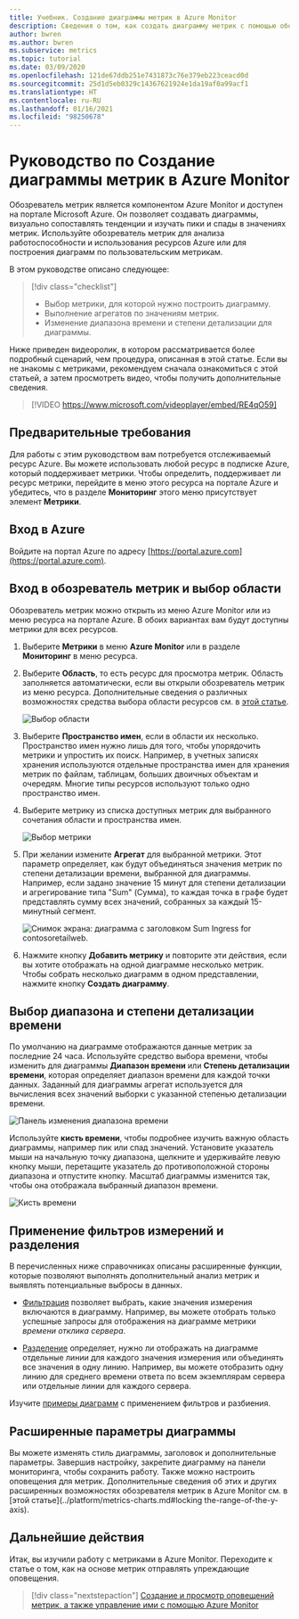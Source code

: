 ```yaml
---
title: Учебник. Создание диаграммы метрик в Azure Monitor
description: Сведения о том, как создать диаграмму метрик с помощью обозревателя метрик Azure.
author: bwren
ms.author: bwren
ms.subservice: metrics
ms.topic: tutorial
ms.date: 03/09/2020
ms.openlocfilehash: 121de67ddb251e7431873c76e379eb223ceacd0d
ms.sourcegitcommit: 25d1d5eb0329c14367621924e1da19af0a99acf1
ms.translationtype: HT
ms.contentlocale: ru-RU
ms.lasthandoff: 01/16/2021
ms.locfileid: "98250678"
---
```

# <a name="tutorial-create-a-metrics-chart-in-azure-monitor"></a>Руководство по Создание диаграммы метрик в Azure Monitor
Обозреватель метрик является компонентом Azure Monitor и доступен на портале Microsoft Azure. Он позволяет создавать диаграммы, визуально сопоставлять тенденции и изучать пики и спады в значениях метрик. Используйте обозреватель метрик для анализа работоспособности и использования ресурсов Azure или для построения диаграмм по пользовательским метрикам. 

В этом руководстве описано следующее:

> [!div class="checklist"]
> * Выбор метрики, для которой нужно построить диаграмму.
> * Выполнение агрегатов по значениям метрик.
> * Изменение диапазона времени и степени детализации для диаграммы.

Ниже приведен видеоролик, в котором рассматривается более подробный сценарий, чем процедура, описанная в этой статье. Если вы не знакомы с метриками, рекомендуем сначала ознакомиться с этой статьей, а затем просмотреть видео, чтобы получить дополнительные сведения. 

> [!VIDEO https://www.microsoft.com/videoplayer/embed/RE4qO59]

## <a name="prerequisites"></a>Предварительные требования

Для работы с этим руководством вам потребуется отслеживаемый ресурс Azure. Вы можете использовать любой ресурс в подписке Azure, который поддерживает метрики. Чтобы определить, поддерживает ли ресурс метрики, перейдите в меню этого ресурса на портале Azure и убедитесь, что в разделе **Мониторинг** этого меню присутствует элемент **Метрики**.


## <a name="log-in-to-azure"></a>Вход в Azure
Войдите на портал Azure по адресу [https://portal.azure.com](https://portal.azure.com).

## <a name="open-metrics-explorer-and-select-a-scope"></a>Вход в обозреватель метрик и выбор области
Обозреватель метрик можно открыть из меню Azure Monitor или из меню ресурса на портале Azure. В обоих вариантах вам будут доступны метрики для всех ресурсов. 

1. Выберите **Метрики** в меню **Azure Monitor** или в разделе **Мониторинг** в меню ресурса.

1. Выберите **Область**, то есть ресурс для просмотра метрик. Область заполняется автоматически, если вы открыли обозреватель метрик из меню ресурса. Дополнительные сведения о различных возможностях средства выбора области ресурсов см. в [этой статье](../platform/metrics-charts.md#resource-scope-picker).

    ![Выбор области](media/tutorial-metrics-explorer/scope-picker.png)

2. Выберите **Пространство имен**, если в области их несколько. Пространство имен нужно лишь для того, чтобы упорядочить метрики и упростить их поиск. Например, в учетных записях хранения используются отдельные пространства имен для хранения метрик по файлам, таблицам, больших двоичных объектам и очередям. Многие типы ресурсов используют только одно пространство имен.

3. Выберите метрику из списка доступных метрик для выбранного сочетания области и пространства имен.

    ![Выбор метрики](media/tutorial-metrics-explorer/metric-picker.png)

4. При желании измените **Агрегат** для выбранной метрики. Этот параметр определяет, как будут объединяться значения метрик по степени детализации времени, выбранной для диаграммы. Например, если задано значение 15 минут для степени детализации и агрегирование типа "Sum" (Сумма), то каждая точка в графе будет представлять сумму всех значений, собранных за каждый 15-минутный сегмент.

    ![Снимок экрана: диаграмма с заголовком Sum Ingress for contosoretailweb.](media/tutorial-metrics-explorer/chart.png)

5. Нажмите кнопку **Добавить метрику** и повторите эти действия, если вы хотите отображать на одной диаграмме несколько метрик. Чтобы собрать несколько диаграмм в одном представлении, нажмите кнопку **Создать диаграмму**.

## <a name="select-a-time-range-and-granularity"></a>Выбор диапазона и степени детализации времени

По умолчанию на диаграмме отображаются данные метрик за последние 24 часа. Используйте средство выбора времени, чтобы изменить для диаграммы **Диапазон времени** или **Степень детализации времени**, которая определяет диапазон времени для каждой точки данных. Заданный для диаграммы агрегат используется для вычисления всех значений выборки с указанной степенью детализации времени.

![Панель изменения диапазона времени](media/tutorial-metrics-explorer/time-picker.png)


Используйте **кисть времени**, чтобы подробнее изучить важную область диаграммы, например пик или спад значений. Установите указатель мыши на начальную точку диапазона, щелкните и удерживайте левую кнопку мыши, перетащите указатель до противоположной стороны диапазона и отпустите кнопку. Масштаб диаграммы изменится так, чтобы она отображала выбранный диапазон времени. 

![Кисть времени](media/tutorial-metrics-explorer/time-brush.png)

## <a name="apply-dimension-filters-and-splitting"></a>Применение фильтров измерений и разделения
В перечисленных ниже справочниках описаны расширенные функции, которые позволяют выполнять дополнительный анализ метрик и выявлять потенциальные выбросы в данных.

- [Фильтрация](../platform/metrics-charts.md#filters) позволяет выбрать, какие значения измерения включаются в диаграмму. Например, вы можете отобрать только успешные запросы для отображения на диаграмме метрики *времени отклика сервера*. 

- [Разделение](../platform/metrics-charts.md#apply-splitting) определяет, нужно ли отображать на диаграмме отдельные линии для каждого значения измерения или объединять все значения в одну линию. Например, вы можете отобразить одну линию для среднего времени ответа по всем экземплярам сервера или отдельные линии для каждого сервера. 

Изучите [примеры диаграмм](../platform/metric-chart-samples.md) с применением фильтров и разбиения.

## <a name="advanced-chart-settings"></a>Расширенные параметры диаграммы

Вы можете изменять стиль диаграммы, заголовок и дополнительные параметры. Завершив настройку, закрепите диаграмму на панели мониторинга, чтобы сохранить работу. Также можно настроить оповещения для метрик. Дополнительные сведения об этих и других расширенных возможностях обозревателя метрик в Azure Monitor см. в [этой статье](../platform/metrics-charts.md#locking the-range-of-the-y-axis).


## <a name="next-steps"></a>Дальнейшие действия
Итак, вы изучили работу с метриками в Azure Monitor. Переходите к статье о том, как на основе метрик отправлять упреждающие оповещения.

> [!div class="nextstepaction"]
> [Создание и просмотр оповещений метрик, а также управление ими с помощью Azure Monitor](../platform/metrics-charts.md#alert-rules)

